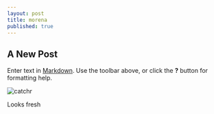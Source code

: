 ```yaml
---
layout: post
title: morena
published: true
---
```




## A New Post

Enter text in [Markdown](http://daringfireball.net/projects/markdown/). Use the toolbar above, or click the **?** button for formatting help.

![catchr]({{site.baseurl}}/images/catchr.jpg)

Looks fresh
